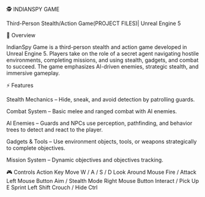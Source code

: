 🕵️ INDIANSPY GAME

Third-Person Stealth/Action Game(PROJECT FILES)| Unreal Engine 5

📝 Overview

IndianSpy Game is a third-person stealth and action game developed in Unreal Engine 5. Players take on the role of a secret agent navigating hostile environments, completing missions, and using stealth, gadgets, and combat to succeed. The game emphasizes AI-driven enemies, strategic stealth, and immersive gameplay.

⚡ Features

Stealth Mechanics – Hide, sneak, and avoid detection by patrolling guards.

Combat System – Basic melee and ranged combat with AI enemies.

AI Enemies – Guards and NPCs use perception, pathfinding, and behavior trees to detect and react to the player.

Gadgets & Tools – Use environment objects, tools, or weapons strategically to complete objectives.

Mission System – Dynamic objectives and objectives tracking.

🎮 Controls
Action	Key
Move	W / A / S / D
Look Around	Mouse
Fire / Attack	Left Mouse Button
Aim / Stealth Mode	Right Mouse Button
Interact / Pick Up	E
Sprint	Left Shift
Crouch / Hide	Ctrl
